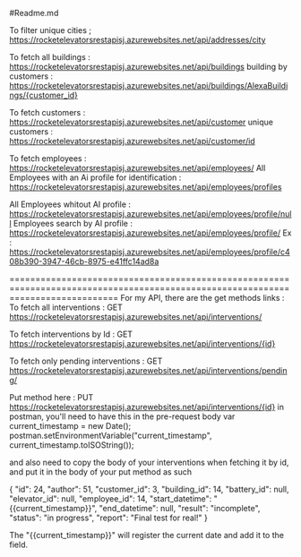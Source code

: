 #Readme.md 

To filter unique cities ; https://rocketelevatorsrestapisj.azurewebsites.net/api/addresses/city

To fetch all buildings :  https://rocketelevatorsrestapisj.azurewebsites.net/api/buildings
building by customers : https://rocketelevatorsrestapisj.azurewebsites.net/api/buildings/AlexaBuildings/{customer_id}

To fetch customers : https://rocketelevatorsrestapisj.azurewebsites.net/api/customer 
unique customers : https://rocketelevatorsrestapisj.azurewebsites.net/api/customer/id

To fetch employees : https://rocketelevatorsrestapisj.azurewebsites.net/api/employees/
All Employees with an Ai profile for identification : https://rocketelevatorsrestapisj.azurewebsites.net/api/employees/profiles

All Employees whitout AI profile : https://rocketelevatorsrestapisj.azurewebsites.net/api/employees/profile/null
Employees search by AI profile : https://rocketelevatorsrestapisj.azurewebsites.net/api/employees/profile/<identificationProfileId From Speaker recognition API results>
Ex : https://rocketelevatorsrestapisj.azurewebsites.net/api/employees/profile/c408b390-3947-46cb-8975-e41ffc14ad8a


=================================================================================================================================
For my API, there are the get methods links : 
To fetch all interventions : 
GET https://rocketelevatorsrestapisj.azurewebsites.net/api/interventions/

To fetch interventions by Id : 
GET https://rocketelevatorsrestapisj.azurewebsites.net/api/interventions/{id}

To fetch only pending interventions : 
GET https://rocketelevatorsrestapisj.azurewebsites.net/api/interventions/pending/


Put method here : 
PUT https://rocketelevatorsrestapisj.azurewebsites.net/api/interventions/{id} 
in postman, you'll need to have this in the pre-request body 
var current_timestamp = new Date();
postman.setEnvironmentVariable("current_timestamp", current_timestamp.toISOString());
 
and also need to copy the body of your interventions when fetching it by id, and put it in the body of your put method 
as such 

{
    "id": 24,
    "author": 51,
    "customer_id": 3,
    "building_id": 14,
    "battery_id": null,
    "elevator_id": null,
    "employee_id": 14,
    "start_datetime": "{{current_timestamp}}",
    "end_datetime": null,
    "result": "incomplete",
    "status": "in progress",
    "report": "Final test for real!"
}

The "{{current_timestamp}}" will register the current date and add it to the field.